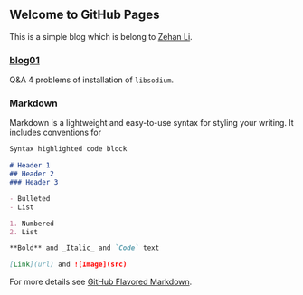## Welcome to GitHub Pages

This is a simple blog which is belong to [Zehan Li](https://github.com/lizehanai).

### [blog01](https://github.com/lizehanai/lizehanai.github.io/blob/master/blog/libsodium/install_Q%26A.md)
Q&A 4 problems of installation of `libsodium`. 

### Markdown

Markdown is a lightweight and easy-to-use syntax for styling your writing. It includes conventions for

```markdown
Syntax highlighted code block

# Header 1
## Header 2
### Header 3

- Bulleted
- List

1. Numbered
2. List

**Bold** and _Italic_ and `Code` text

[Link](url) and ![Image](src)
```

For more details see [GitHub Flavored Markdown](https://guides.github.com/features/mastering-markdown/).

